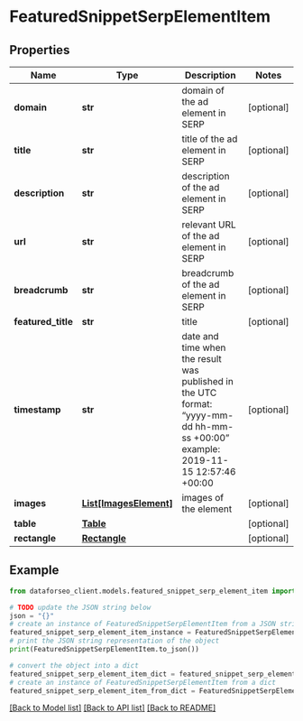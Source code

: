 # FeaturedSnippetSerpElementItem


## Properties

Name | Type | Description | Notes
------------ | ------------- | ------------- | -------------
**domain** | **str** | domain of the ad element in SERP | [optional] 
**title** | **str** | title of the ad element in SERP | [optional] 
**description** | **str** | description of the ad element in SERP | [optional] 
**url** | **str** | relevant URL of the ad element in SERP | [optional] 
**breadcrumb** | **str** | breadcrumb of the ad element in SERP | [optional] 
**featured_title** | **str** | title | [optional] 
**timestamp** | **str** | date and time when the result was published in the UTC format: “yyyy-mm-dd hh-mm-ss +00:00” example: 2019-11-15 12:57:46 +00:00 | [optional] 
**images** | [**List[ImagesElement]**](ImagesElement.md) | images of the element | [optional] 
**table** | [**Table**](Table.md) |  | [optional] 
**rectangle** | [**Rectangle**](Rectangle.md) |  | [optional] 

## Example

```python
from dataforseo_client.models.featured_snippet_serp_element_item import FeaturedSnippetSerpElementItem

# TODO update the JSON string below
json = "{}"
# create an instance of FeaturedSnippetSerpElementItem from a JSON string
featured_snippet_serp_element_item_instance = FeaturedSnippetSerpElementItem.from_json(json)
# print the JSON string representation of the object
print(FeaturedSnippetSerpElementItem.to_json())

# convert the object into a dict
featured_snippet_serp_element_item_dict = featured_snippet_serp_element_item_instance.to_dict()
# create an instance of FeaturedSnippetSerpElementItem from a dict
featured_snippet_serp_element_item_from_dict = FeaturedSnippetSerpElementItem.from_dict(featured_snippet_serp_element_item_dict)
```
[[Back to Model list]](../README.md#documentation-for-models) [[Back to API list]](../README.md#documentation-for-api-endpoints) [[Back to README]](../README.md)


